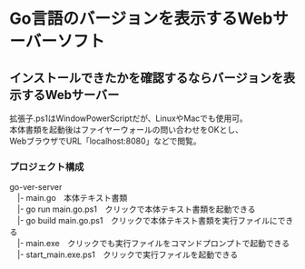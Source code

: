 # Go言語のバージョンを表示するWebサーバーソフト
## インストールできたかを確認するならバージョンを表示するWebサーバー
拡張子.ps1はWindowPowerScriptだが、LinuxやMacでも使用可。  
本体書類を起動後はファイヤーウォールの問い合わせをOKとし、  
WebブラウザでURL「localhost:8080」などで閲覧。

### プロジェクト構成
go-ver-server  
　|- main.go　本体テキスト書類  
　|- go run main.go.ps1　クリックで本体テキスト書類を起動できる  
　|- go build main.go.ps1　クリックで本体テキスト書類を実行ファイルにできる  
　|- main.exe　クリックでも実行ファイルをコマンドプロンプトで起動できる  
　|- start_main.exe.ps1　クリックで実行ファイルを起動できる
